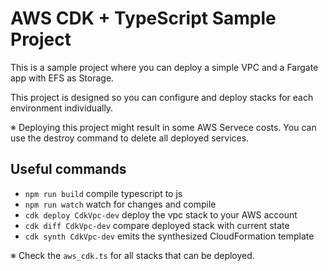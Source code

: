 # AWS CDK + TypeScript Sample Project

This is a sample project where you can deploy a simple VPC and a Fargate app with EFS as Storage.

This project is designed so you can configure and deploy stacks for each environment individually.

※ Deploying this project might result in some AWS Servece costs. You can use the destroy command to delete all deployed services.

## Useful commands

 * `npm run build`          compile typescript to js
 * `npm run watch`          watch for changes and compile
 * `cdk deploy CdkVpc-dev`  deploy the vpc stack to your AWS account
 * `cdk diff CdkVpc-dev`    compare deployed stack with current state
 * `cdk synth CdkVpc-dev`   emits the synthesized CloudFormation template

※ Check the `aws_cdk.ts` for all stacks that can be deployed.
